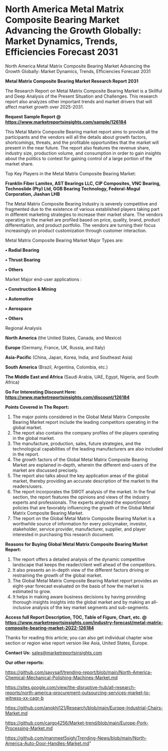 # North America Metal Matrix Composite Bearing Market Advancing the Growth Globally: Market Dynamics, Trends, Efficiencies Forecast 2031
North America Metal Matrix Composite Bearing Market Advancing the Growth Globally: Market Dynamics, Trends, Efficiencies Forecast 2031

<strong>Metal Matrix Composite Bearing Market Research Report 2031</strong>

The Research Report on Metal Matrix Composite Bearing Market is a Skillful and Deep Analysis of the Present Situation and Challenges. This research report also analyzes other important trends and market drivers that will affect market growth over 2025-2031.

<strong>Request Sample Report @ <a href=https://www.marketreportsinsights.com/sample/126184>https://www.marketreportsinsights.com/sample/126184</a></strong>

This Metal Matrix Composite Bearing market report aims to provide all the participants and the vendors will all the details about growth factors, shortcomings, threats, and the profitable opportunities that the market will present in the near future. The report also features the revenue share, industry size, production volume, and consumption in order to gain insights about the politics to contest for gaining control of a large portion of the market share.

Top Key Players in the Metal Matrix Composite Bearing Market:

<strong>Franklin Fiber Lamitex, AST Bearings LLC, CIP Composites, VNC Bearing, Technoslide (Pty) Ltd, GGB Bearing Technology, Federal-Mogul Corporation, Jiashan LHB</strong>

The Metal Matrix Composite Bearing Industry is severely competitive and fragmented due to the existence of various established players taking part in different marketing strategies to increase their market share. The vendors operating in the market are profiled based on price, quality, brand, product differentiation, and product portfolio. The vendors are turning their focus increasingly on product customization through customer interaction.

Metal Matrix Composite Bearing Market Major Types are:

<strong>• Radial Bearing

• Thrust Bearing

• Others</strong>

Market Major end-user applications :

<strong>• Construction & Mining

• Automotive

• Aerospace

• Others</strong>

Regional Analysis

</u><strong><b>North America</b></strong> (the United States, Canada, and Mexico)

<strong><b>Europe </b></strong>(Germany, France, UK, Russia, and Italy)

<strong><b>Asia-Pacific</b></strong> (China, Japan, Korea, India, and Southeast Asia)

<strong><b>South America</b></strong> (Brazil, Argentina, Colombia, etc.)

<strong><b>The Middle East and Africa</b></strong> (Saudi Arabia, UAE, Egypt, Nigeria, and South Africa)

<strong>Go For Interesting Discount Here: <a href=https://www.marketreportsinsights.com/discount/126184>https://www.marketreportsinsights.com/discount/126184</a></strong>

<strong>Points Covered in The Report:</strong>
<ol>
  <li>The major points considered in the Global Metal Matrix Composite Bearing Market report include the leading competitors operating in the global market.</li>
  <li>The report also contains the company profiles of the players operating in the global market.</li>
  <li>The manufacture, production, sales, future strategies, and the technological capabilities of the leading manufacturers are also included in the report.</li>
  <li>The growth factors of the Global Metal Matrix Composite Bearing Market are explained in-depth, wherein the different end-users of the market are discussed precisely.</li>
  <li>The report also talks about the key application areas of the global market, thereby providing an accurate description of the market to the readers/users.</li>
  <li>The report incorporates the SWOT analysis of the market. In the final section, the report features the opinions and views of the industry experts and professionals. The experts analyzed the export/import policies that are favorably influencing the growth of the Global Metal Matrix Composite Bearing Market.</li>
  <li>The report on the Global Metal Matrix Composite Bearing Market is a worthwhile source of information for every policymaker, investor, stakeholder, service provider, manufacturer, supplier, and player interested in purchasing this research document.</li>
</ol>
<strong>Reasons for Buying Global Metal Matrix Composite Bearing Market Report:</strong>

<ol>
  <li>The report offers a detailed analysis of the dynamic competitive landscape that keeps the reader/client well ahead of the competitors.</li>
  <li>It also presents an in-depth view of the different factors driving or restraining the growth of the global market.</li>
  <li>The Global Metal Matrix Composite Bearing Market report provides an eight-year forecast evaluated on the basis of how the market is estimated to grow.</li>
  <li>It helps in making aware business decisions by having providing thorough insights insights into the global market and by making an all-inclusive analysis of the key market segments and sub-segments.</li>
</ol>
<strong>Access full Report Description, TOC, Table of Figure, Chart, etc. @ <a href=https://www.marketreportsinsights.com/industry-forecast/metal-matrix-composite-bearing-market-2022-126184>https://www.marketreportsinsights.com/industry-forecast/metal-matrix-composite-bearing-market-2022-126184</a></strong>


Thanks for reading this article; you can also get individual chapter wise section or region wise report version like Asia, United States, Europe.

<strong>Contact Us:</strong>
sales@marketreportsinsights.com

<strong>Our other reports:</strong>

<a href=https://github.com/sayysaif/trending-report/blob/main/North-America-Chemical-Mechanical-Polishing-Machines-Market.md>https://github.com/sayysaif/trending-report/blob/main/North-America-Chemical-Mechanical-Polishing-Machines-Market.md</a>

<a href=https://sites.google.com/view/the-disruptive-hub/all-research-reports/north-america-procurement-outsourcing-services-market-to-witness-xx-cagr-b>https://sites.google.com/view/the-disruptive-hub/all-research-reports/north-america-procurement-outsourcing-services-market-to-witness-xx-cagr-b</a>

<a href=https://github.com/anokhi121/Research/blob/main/Europe-Industrial-Chairs-Market.md>https://github.com/anokhi121/Research/blob/main/Europe-Industrial-Chairs-Market.md</a>

<a href=https://github.com/cargo4256/Market-trend/blob/main/Europe-Pork-Processing-Market.md>https://github.com/cargo4256/Market-trend/blob/main/Europe-Pork-Processing-Market.md</a>

<a href=https://github.com/manmeet5sigh/Trending-News/blob/main/North-America-Auto-Door-Handles-Market.md>https://github.com/manmeet5sigh/Trending-News/blob/main/North-America-Auto-Door-Handles-Market.md</a>"

